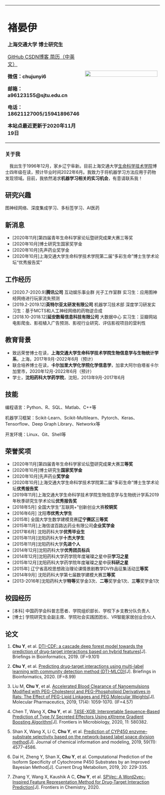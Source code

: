 <table border="0">
  <tr>
    <td width="50%">
      <h1>褚晏伊</h1>
      <p><b>上海交通大学 博士研究生</b></p>
      <p><a href="https://github.com/a96123155/">  GitHub  </a>
         <a href="https://blog.csdn.net/weixin_41171061">  CSDN博客  </a>
         <a href="https://github.com/a96123155/junyichu.github.io/raw/master/Yanyi%20Chu-CV.pdf">  简历（中英文）  </a>
      </p>
      <p><b>微信：chujunyi6</b></p>
      <p><b>邮箱：a96123155@sjtu.edu.cn</b></p>
      <p><b>电话：18621127005/15941896746</b></p>
      <p><b>本站点最近更新于2020年11月19日</b></p>
    </td>
    <td width="50%">
      <img src="https://github.com/a96123155/junyichu.github.io/blob/master/%E5%BE%AE%E4%BF%A1%E5%9B%BE%E7%89%87_20201119144005.jpg" width="100%">
    </td>
  </tr>
</table>

### 关于我

&emsp;我出生于1996年12月，家乡辽宁阜新。目前上海交通大学[生命科学技术学院](http://life.sjtu.edu.cn/)博士四年级在读，预计毕业时间2022年6月。我致力于将机器学习方法应用于药物发现领域。目前，我依然渴求**机器学习相关的实习机会**，有意请联系我！

## 研究兴趣

图神经网络、深度集成学习、多标签学习、AI医药

## 新消息

- \[2020年11月]第四届青年生命科学家论坛暨研究成果大赛三等奖
- \[2020年10月]博士研究生国家奖学金
- \[2020年10月]先声药业奖学金
- \[2020年10月]上海交通大学生命科学技术学院第二届“多彩生命”博士生学术论坛“优秀报告奖”

## 工作经历

- \[2020.7-2020.9]**腾讯公司** 互动娱乐事业群 光子工作室群 实习生：应用图神经网络进行玩家流失预测
- \[2019.2-2019.12]**英特尔亚太研发有限公司** 机器学习技术部 深度学习研发实习生：基于MCTS和人工神经网络的药物逆合成
- \[2018.10-2018.12]**延安数莓信息科技有限公司** 大数据中心 实习生：豆瓣网站电影爬虫、影视植入广告预测、影视行业研究、评估影视项目的营利性

## 教育背景

- 致远荣誉博士在读，**上海交通大学生命科学技术学院生物信息学与生物统计学系**，上海，2017年9月-2022年6月（预计）
- 联合培养博士在读，**卡尔加里大学化学院化学信息学**，加拿大阿尔伯塔省卡尔加里市，2020年12月-2022年6月（预计）
- 学士，**沈阳药科大学药学院**，沈阳，2013年9月-2017年6月

## 技能

编程语言：Python、R、SQL、Matlab、C++等

机器学习框架：Scikit-Learn、Scikit-Multilearn、Pytorch、Keras、Tensorflow、Deep Graph Library、Networkx等

开发环境：Linux、Git、Shell等

## 荣誉奖项

- \[2020年11月]第四届青年生命科学家论坛暨研究成果大赛**三等奖**
- \[2020年10月]博士研究生**国家奖学金**
- \[2020年10月]先声药业**奖学金**
- \[2020年10月]上海交通大学生命科学技术学院第二届“多彩生命”博士生学术论坛**优秀报告奖**
- \[2019年11月]上海交通大学生命科学技术学院生物信息学与生物统计学系2019年秋季研究生学术论坛**优秀报告奖**
- \[2018年5月] 全国大学生“互联网+”创新创业大赛**校铜奖**
- \[2016年6月] 沈阳**市优秀大学生**
- \[2015年]    全国大学生数学建模竞赛**辽宁赛区三等奖**
- \[2015年11月]上海信谊百路达药业有限公司**企业奖学金**
- \[2017年6月] 沈阳药科大学**优秀毕业生**
- \[2015年11月]沈阳药科大学**十杰大学生**
- \[2015年11月]沈阳药科大学**先进个人**
- \[2014年12月]沈阳药科大学**优秀团员标兵**
- \[2014年12月]沈阳药科大学药学院年度璀璨之星中获**学习之星**
- \[2015年12月]沈阳药科大学药学院年度璀璨之星中获**科研之星**
- \[2015年]    辽宁省高校思想政治理论课情景剧教学DV作品征集活动**三等奖**
- \[2014年9月] 沈阳药科大学第七届数学建模大赛**三等奖**
- \[2013-2016年]沈阳药科大学**特等**奖学金3次、**二等**奖学金1次、**三等**奖学金1次

## 校园经历

- \[本科] 中国药学会科普志愿者、学院组织部长、学校下乡支教分队负责人
- \[博士] 学院研究生会副主席、学院社会实践团团长、VR智能家居创业合伙人

## 论文

1. **Chu Y**, et al. [DTI-CDF: a cascade deep forest model towards the prediction of drug-target interactions based on hybrid features](http://life.sjtu.edu.cn/teacher/assets/userfiles/files/Net/20190902184930610/Files/20191231/6371340757008627495472395.pdf)[J]. Briefings in Bioinformatics, 2019. (IF=9.101)

2. **Chu Y**, et al. [Predicting drug-target interactions using multi-label learning with community detection method (DTI-MLCD)](https://academic.oup.com/bib/advance-article/doi/10.1093/bib/bbaa205/5910189)[J]. Briefings in Bioinformatics, 2020. (IF=8.99)

3. Liu M, **Chu Y**, et al. [Accelerated Blood Clearance of Nanoemulsions Modified with PEG-Cholesterol and PEG-Phospholipid Derivatives in Rats: The Effect of PEG-Lipid Linkages and PEG Molecular Weights](https://pubs.acs.org/doi/10.1021/acs.molpharmaceut.9b00770)[J]. Molecular Pharmaceutics, 2019, 17(4): 1059-1070. (IF=4.57)

4. Chen T, Wang X, **Chu Y**, et al. [T4SE-XGB: Interpretable Sequence-Based Prediction of Type IV Secreted Effectors Using eXtreme Gradient Boosting Algorithm](https://scholars.cityu.edu.hk/files/59326577/fmicb_11_580382.pdf)[J]. Frontiers in Microbiology, 2020, 11: 580382.

5. Shan X, Wang X, Li C, **Chu Y**, et al. [Prediction of CYP450 enzyme–substrate selectivity based on the network-based label space division method](https://pubs.acs.org/doi/10.1021/acs.jcim.9b00749)[J]. Journal of chemical information and modeling, 2019, 59(11): 4577-4586. 

6. Dai H, Zheng Y, Shan X, **Chu Y**, et al. Computational Prediction of the Isoform Specificity of Cytochrome P450 Substrates by an Improved Bayesian Method[J]. Current Drug Metabolism, 2019, 20: 229-335. 

6. Zhang Y, Wang X, Kaushik A C, **Chu Y**, et al. [SPVec: A Word2vec-Inspired Feature Representation Method for Drug-Target Interaction Prediction](https://www.frontiersin.org/articles/10.3389/fchem.2019.00895/full)[J]. Frontiers in Chemistry, 2020.
